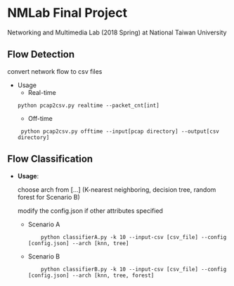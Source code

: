# NMLab Final Project
Networking and Multimedia Lab (2018 Spring) at National Taiwan University

## Flow Detection
convert network flow to csv files
* Usage
    * Real-time
    ```
    python pcap2csv.py realtime --packet_cnt[int]
    ```
    * Off-time
    ```
     python pcap2csv.py offtime --input[pcap directory] --output[csv directory]
    ```
## Flow Classification
* **Usage**: 

    choose arch from [...] (K-nearest neighboring, decision tree, random forest for Scenario B)
    
    modify the config.json if other attributes specified
 
    * Scenario A
        
        ```
            python classifierA.py -k 10 --input-csv [csv_file] --config [config.json] --arch [knn, tree] 
        ```
    * Scenario B
    
        ```
            python classifierB.py -k 10 --input-csv [csv_file] --config [config.json] --arch [knn, tree, forest] 
        ```
